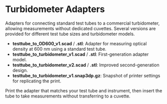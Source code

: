 # Turbidometer Adapters

Adapters for connecting standard test tubes to a commercial turbidometer, allowing measurements without dedicated cuvettes. Several versions are provided for different test tube sizes and turbidometer models.

- **testtube_to_OD600_v1.scad** / **.stl**: Adapter for measuring optical density at 600 nm using a standard test tube.
- **testtube_to_turbidometer_v1.scad** / **.stl**: First-generation adapter model.
- **testtube_to_turbidometer_v2.scad** / **.stl**: Improved second-generation design.
- **testtube_to_turbidometer_v1.snap3dp.gz**: Snapshot of printer settings for replicating the print.

Print the adapter that matches your test tube and instrument, then insert the tube to take measurements without transferring to a cuvette.

